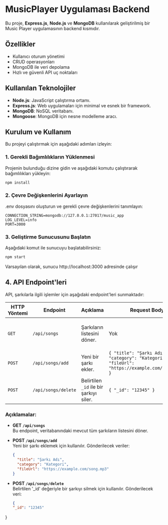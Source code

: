 # MusicPlayer Uygulaması Backend

Bu proje, **Express.js**, **Node.js** ve **MongoDB** kullanılarak geliştirilmiş bir Music Player uygulamasının backend kısmıdır. 

## Özellikler

- Kullanıcı oturum yönetimi
- CRUD operasyonları
- MongoDB ile veri depolama
- Hızlı ve güvenli API uç noktaları

## Kullanılan Teknolojiler

- **Node.js**: JavaScript çalıştırma ortamı.
- **Express.js**: Web uygulamaları için minimal ve esnek bir framework.
- **MongoDB**: NoSQL veritabanı.
- **Mongoose**: MongoDB için nesne modelleme aracı.

## Kurulum ve Kullanım

Bu projeyi çalıştırmak için aşağıdaki adımları izleyin:

### 1. Gerekli Bağımlılıkların Yüklenmesi

Projenin bulunduğu dizine gidin ve aşağıdaki komutu çalıştırarak bağımlılıkları yükleyin:

```bash
npm install

```

### 2. Çevre Değişkenlerini Ayarlayın
.env dosyasını oluşturun ve gerekli çevre değişkenlerini tanımlayın:

```
CONNECTION_STRING=mongodb://127.0.0.1:27017/music_app
LOG_LEVEL=info
PORT=3000

```
### 3. Geliştirme Sunucusunu Başlatın
Aşağıdaki komut ile sunucuyu başlatabilirsiniz:

```bash
npm start
```
Varsayılan olarak, sunucu http://localhost:3000 adresinde çalışır

## 4. API Endpoint'leri

API, şarkılarla ilgili işlemler için aşağıdaki endpoint'leri sunmaktadır:

| HTTP Yöntemi | Endpoint                | Açıklama              | Request Body                                                                                   | Response                                                                                         |
|--------------|-------------------------|-----------------------|------------------------------------------------------------------------------------------------|--------------------------------------------------------------------------------------------------|
| `GET`        | `/api/songs`           | Şarkıların listesini döner. | Yok                                                                                           | `{ "success": true, "data": [ { "_id": "12345", "title": "Şarkı Adı", "category": "Kategori", "fileUrl": "https://example.com/song.mp3" } ] }` |
| `POST`       | `/api/songs/add`       | Yeni bir şarkı ekler. | `{ "title": "Şarkı Adı", "category": "Kategori", "fileUrl": "https://example.com/song.mp3" }` | `{ "success": true, "message": "Şarkı başarıyla eklendi." }`                                     |
| `POST`       | `/api/songs/delete`    | Belirtilen `_id` ile bir şarkıyı siler. | `{ "_id": "12345" }`                                                                          | `{ "success": true, "message": "Şarkı başarıyla silindi." }`                                     |

### Açıklamalar:

- **GET `/api/songs`**  
  Bu endpoint, veritabanındaki mevcut tüm şarkıların listesini döner.

- **POST `/api/songs/add`**  
  Yeni bir şarkı eklemek için kullanılır. Gönderilecek veriler:
  ```json
  {
    "title": "Şarkı Adı",
    "category": "Kategori",
    "fileUrl": "https://example.com/song.mp3"
  }
  
- **POST `/api/songs/delete`**  
  Belirtilen '_id' değeriyle bir şarkıyı silmek için kullanılır. Gönderilecek veri:
  ```json
  {
  "_id": "12345"
}
```
  